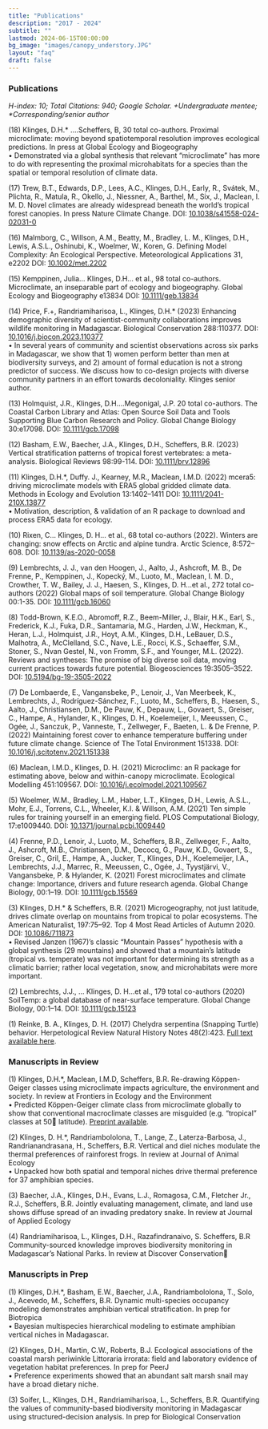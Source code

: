 ```yaml
---
title: "Publications"
description: "2017 - 2024"
subtitle: ""
lastmod: 2024-06-15T00:00:00
bg_image: "images/canopy_understory.JPG"
layout: "faq"
draft: false
---
```


### Publications

_H-index: 10; Total Citations: 940; Google Scholar. +Undergraduate mentee; \*Corresponding/senior author_

(18) Klinges, D.H.\* ….Scheffers, B, 30 total co-authors. Proximal microclimate: moving beyond spatiotemporal resolution improves ecological predictions. In press at Global Ecology and Biogeography  
• Demonstrated via a global synthesis that relevant “microclimate” has more to do with representing the proximal microhabitats for a species than the spatial or temporal resolution of climate data.

(17) Trew, B.T., Edwards, D.P., Lees, A.C., Klinges, D.H., Early, R., Svátek, M., Plichta, R., Matula, R., Okello, J., Niessner, A., Barthel, M., Six, J., Maclean, I. M. D. Novel climates are already widespread beneath the world’s tropical forest canopies. In press Nature Climate Change. DOI: [10.1038/s41558-024-02031-0](https://www.nature.com/articles/s41558-024-02031-0)

(16) Malmborg, C., Willson, A.M., Beatty, M., Bradley, L. M., Klinges, D.H., Lewis, A.S.L., Oshinubi, K., Woelmer, W., Koren, G. Defining Model Complexity: An Ecological Perspective. Meteorological Applications 31, e2202 DOI: [10.1002/met.2202
](https://onlinelibrary.wiley.com/doi/abs/10.1002/met.2202)

(15) Kemppinen, Julia… Klinges, D.H… et al., 98 total co-authors. Microclimate, an inseparable part of ecology and biogeography. Global Ecology and Biogeography e13834 DOI: [10.1111/geb.13834
](https://onlinelibrary.wiley.com/doi/abs/10.1111/geb.13834)

(14) Price, F.+, Randriamiharisoa, L., Klinges, D.H.\* (2023) Enhancing demographic diversity of scientist-community collaborations improves wildlife monitoring in Madagascar. Biological Conservation 288:110377. DOI: [10.1016/j.biocon.2023.110377](https://www.sciencedirect.com/science/article/pii/S0006320723004780)  
• In several years of community and scientist observations across six parks in Madagascar, we show that 1) women perform better than men at biodiversity surveys, and 2) amount of formal education is not a strong predictor of success. We discuss how to co-design projects with diverse community partners in an effort towards decoloniality. Klinges senior author.

(13) Holmquist, J.R., Klinges, D.H….Megonigal, J.P. 20 total co-authors. The Coastal Carbon Library and Atlas: Open Source Soil Data and Tools Supporting Blue Carbon Research and Policy. Global Change Biology 30:e17098. DOI: [10.1111/gcb.17098
](https://onlinelibrary.wiley.com/doi/abs/10.1111/gcb.17098)

(12) Basham, E.W., Baecher, J.A., Klinges, D.H., Scheffers, B.R. (2023) Vertical stratification patterns of tropical forest vertebrates: a meta-analysis. Biological Reviews 98:99-114. DOI: [10.1111/brv.12896](https://onlinelibrary.wiley.com/doi/abs/10.1111/brv.12896)

(11) Klinges, D.H.\*, Duffy. J., Kearney, M.R., Maclean, I.M.D. (2022) mcera5: driving microclimate models with ERA5 global gridded climate data. Methods in Ecology and Evolution 13:1402–1411 DOI: [10.1111/2041-210X.13877](https://onlinelibrary.wiley.com/doi/abs/10.1111/2041-210X.13877)  
• Motivation, description, & validation of an R package to download and process ERA5 data for ecology.

(10) Rixen, C… Klinges, D. H… et al., 68 total co-authors (2022). Winters are changing: snow effects on Arctic and alpine tundra. Arctic Science, 8:572–608. DOI: [10.1139/as-2020-0058
](https://cdnsciencepub.com/doi/full/10.1139/as-2020-0058)

(9) Lembrechts, J. J., van den Hoogen, J., Aalto, J., Ashcroft, M. B., De Frenne, P., Kemppinen, J., Kopecký, M., Luoto, M., Maclean, I. M. D., Crowther, T. W., Bailey, J. J., Haesen, S., Klinges, D. H…et al., 272 total co-authors (2022) Global maps of soil temperature. Global Change Biology 00:1-35. DOI: [10.1111/gcb.16060](https://onlinelibrary.wiley.com/doi/abs/10.1111/gcb.16060)

(8) Todd-Brown, K.E.O., Abromoff, R.Z., Beem-Miller, J., Blair, H.K., Earl, S., Frederick, K.J., Fuka, D.R., Santamaria, M.G., Harden, J.W., Heckman, K., Heran, L.J., Holmquist, J.R., Hoyt, A.M., Klinges, D.H., LeBauer, D.S., Malhotra, A., McClelland, S.C., Nave, L.E., Rocci, K.S., Schaeffer, S.M., Stoner, S., Nvan Gestel, N., von Fromm, S.F., and Younger, M.L. (2022). Reviews and syntheses: The promise of big diverse soil data, moving current practices towards future potential. Biogeosciences 19:3505–3522. DOI: [10.5194/bg-19-3505-2022](https://hal.archives-ouvertes.fr/hal-03747244)

(7) De Lombaerde, E., Vangansbeke, P., Lenoir, J., Van Meerbeek, K., Lembrechts, J., Rodríguez-Sánchez, F., Luoto, M., Scheffers, B., Haesen, S., Aalto, J., Christiansen, D.M., De Pauw, K., Depauw, L., Govaert, S., Greiser, C., Hampe, A., Hylander, K., Klinges, D. H., Koelemeijer, I., Meeussen, C., Ogée, J., Sanczuk, P., Vanneste, T., Zellweger, F., Baeten, L. & De Frenne, P. (2022) Maintaining forest cover to enhance temperature buffering under future climate change. Science of The Total Environment 151338. DOI: [10.1016/j.scitotenv.2021.151338
](https://www.sciencedirect.com/science/article/pii/S0048969721064160)

(6) Maclean, I.M.D., Klinges, D. H. (2021) Microclimc: an R package for estimating above, below and within-canopy microclimate. Ecological Modelling 451:109567. DOI: [10.1016/j.ecolmodel.2021.109567](https://www.sciencedirect.com/science/article/pii/S0304380021001265)

(5) Woelmer, W.M., Bradley, L.M., Haber, L.T., Klinges, D.H., Lewis, A.S.L., Mohr, E.J., Torrens, C.L., Wheeler, K.I. & Willson, A.M. (2021) Ten simple rules for training yourself in an emerging field. PLOS Computational Biology, 17:e1009440. DOI: [10.1371/journal.pcbi.1009440
](https://journals.plos.org/ploscompbiol/article?id=10.1371/journal.pcbi.1009440)

(4) Frenne, P.D., Lenoir, J., Luoto, M., Scheffers, B.R., Zellweger, F., Aalto, J., Ashcroft, M.B., Christiansen, D.M., Decocq, G., Pauw, K.D., Govaert, S., Greiser, C., Gril, E., Hampe, A., Jucker, T., Klinges, D.H., Koelemeijer, I.A., Lembrechts, J.J., Marrec, R., Meeussen, C., Ogée, J., Tyystjärvi, V., Vangansbeke, P. & Hylander, K. (2021) Forest microclimates and climate change: Importance, drivers and future research agenda. Global Change Biology, 00:1–19. DOI: [10.1111/gcb.15569](https://onlinelibrary.wiley.com/doi/abs/10.1111/gcb.15569)

(3) Klinges, D.H.\* & Scheffers, B.R. (2021) Microgeography, not just latitude, drives climate overlap on mountains from tropical to polar ecosystems. The American Naturalist, 197:75–92. Top 4 Most Read Articles of Autumn 2020. DOI: [10.1086/711873](https://www.journals.uchicago.edu/doi/10.1086/711873)  
• Revised Janzen (1967)’s classic “Mountain Passes” hypothesis with a global synthesis (29 mountains) and showed that a mountain’s latitude (tropical vs. temperate) was not important for determining its strength as a climatic barrier; rather local vegetation, snow, and microhabitats were more important.

(2) Lembrechts, J.J., … Klinges, D. H…et al., 179 total co-authors (2020) SoilTemp: a global database of near-surface temperature. Global Change Biology, 00:1–14. DOI: [10.1111/gcb.15123](https://onlinelibrary.wiley.com/doi/abs/10.1111/gcb.15123)

(1) Reinke, B. A., Klinges, D. H. (2017) Chelydra serpentina (Snapping Turtle) behavior. Herpetological Review Natural History Notes 48(2):423. [Full text available here](https://www.researchgate.net/publication/318726391_Chelydra_serpentina_Snapping_Turtle_Behavior).

### Manuscripts in Review

(1) Klinges, D.H.\*, Maclean, I.M.D, Scheffers, B.R. Re-drawing Köppen-Geiger classes using microclimate impacts agriculture, the environment and society. In review at Frontiers in Ecology and the Environment  
• Predicted Köppen-Geiger climate class from microclimate globally to show that conventional macroclimate classes are misguided (e.g. “tropical” classes at 50 latitude). [Preprint available](https://www.biorxiv.org/content/10.1101/2023.11.20.567953v1).

(2) Klinges, D. H.\*, Randriambololona, T., Lange, Z., Laterza-Barbosa, J., Randrianandrasana, H., Scheffers, B.R. Vertical and diel niches modulate the thermal preferences of rainforest frogs. In review at Journal of Animal Ecology  
• Unpacked how both spatial and temporal niches drive thermal preference for 37 amphibian species.

(3) Baecher, J.A., Klinges, D.H., Evans, L.J., Romagosa, C.M., Fletcher Jr., R.J., Scheffers, B.R. Jointly evaluating management, climate, and land use shows diffuse spread of an invading predatory snake. In review at Journal of Applied Ecology

(4) Randriamiharisoa, L., Klinges, D.H., Razafindranaivo, S. Scheffers, B.R Community-sourced knowledge improves biodiversity monitoring in Madagascar’s National Parks. In review at Discover Conservation

### Manuscripts in Prep

(1) Klinges, D.H.\*, Basham, E.W., Baecher, J.A., Randriambololona, T., Solo, J., Acevedo, M., Scheffers, B.R. Dynamic multi-species occupancy modeling demonstrates amphibian vertical stratification. In prep for Biotropica  
• Bayesian multispecies hierarchical modeling to estimate amphibian vertical niches in Madagascar.

(2) Klinges, D.H., Martin, C.W., Roberts, B.J. Ecological associations of the coastal marsh periwinkle Littoraria irrorata: field and laboratory evidence of vegetation habitat preferences. In prep for PeerJ  
• Preference experiments showed that an abundant salt marsh snail may have a broad dietary niche.

(3) Soifer, L., Klinges, D.H., Randriamiharisoa, L., Scheffers, B.R. Quantifying the values of community-based biodiversity monitoring in Madagascar using structured-decision analysis. In prep for Biological Conservation
